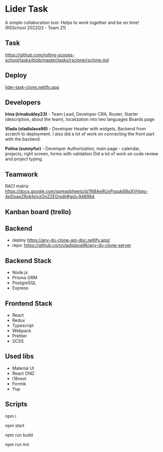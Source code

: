 # Lider Task
A simple collaboration tool. Helps to work together and be on time! 
(RSSchool 2022Q3 - Team 21)

## Task
https://github.com/rolling-scopes-school/tasks/blob/master/tasks/rsclone/rsclone.md

## Deploy
[lider-task-clone.netlify.app](https://lider-task-clone.netlify.app/)

## Developers
**Irina (irinabukley23)** - Team Lead, Developer
CRA, Router, Starter (description, about the team), localization into two languages
Boards page

**Vlada (vladislava96)** - Developer
Header with widgets,
Backend from scratch to deployment. I also did a lot of work on connecting the front part with the backend.

**Polina (sunnyfur)** - Developer
Authorization, main page - calendar, projects, right screen, forms with validation
Did a lot of work on code review and project typing.

## Teamwork

RACI matrix https://docs.google.com/spreadsheets/d/1N8AeRUxPxquk6BgXVHpto-4pDoaeZRob1olvzOnZ2E0/edit#gid=946984

## Kanban board (trello)

## Backend
* deploy https://any-do-clone-api-doc.netlify.app/
* repo: https://github.com/vladislava96/any-do-clone-server

## Backend Stack
* Node.js
* Prisma ORM
* PostgreSQL
* Express

## Frontend Stack
* React
* Redux
* Typescript
* Webpack
* Prettier
* SCSS

## Used libs
* Material UI
* React DND
* i18next
* Formik
* Yup

## Scripts
npm i

npm start

npm run build

npm run lint
